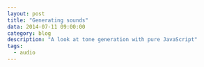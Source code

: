 ```yaml
---
layout: post
title: "Generating sounds"
data: 2014-07-11 09:00:00
category: blog
description: "A look at tone generation with pure JavaScript"
tags:
  - audio
---
```

